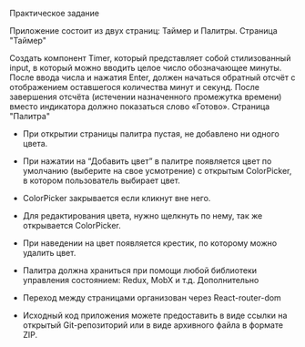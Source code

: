 
Практическое задание

Приложение состоит из двух страниц: Таймер и Палитры.
Страница "Таймер"

Создать компонент Timer, который представляет собой стилизованный input, в который можно вводить целое число обозначающее минуты. После ввода числа и нажатия Enter, должен начаться обратный отсчёт с отображением оставшегося количества минут и секунд. После завершения отсчёта (истечении назначенного промежутка времени) вместо индикатора должно показаться слово «Готово».
Страница "Палитра"

- При открытии страницы палитра пустая, не добавлено ни одного цвета.
- При нажатии на “Добавить цвет” в палитре появляется цвет по умолчанию (выберите на свое усмотрение) с открытым ColorPicker, в котором пользователь выбирает цвет.
- ColorPicker закрывается если кликнут вне него.
- Для редактирования цвета, нужно щелкнуть по нему, так же открывается ColorPicker.
- При наведении на цвет появляется крестик, по которому можно удалить цвет.
- Палитра должна храниться при помощи любой библиотеки управления состоянием: Redux, MobX и т.д.
Дополнительно

- Переход между страницами организован через React-router-dom
- Исходный код приложения можете предоставить в виде ссылки на открытый Git-репозиторий или в виде архивного файла в формате ZIP.
